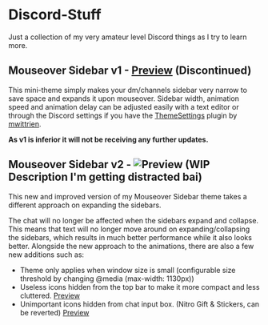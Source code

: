 # Discord-Stuff

Just a collection of my very amateur level Discord things as I try to learn more.

## __Mouseover Sidebar v1__ - [Preview](https://imgur.com/a/ecWkt7O) (Discontinued)
This mini-theme simply makes your dm/channels sidebar very narrow to save space and expands it upon mouseover.
Sidebar width, animation speed and animation delay can be adjusted easily with a text editor or through the Discord settings if you have the [ThemeSettings](https://github.com/mwittrien/BetterDiscordAddons/tree/master/Plugins/ThemeSettings) plugin by [mwittrien](https://github.com/mwittrien).

__As v1 is inferior it will not be receiving any further updates.__


## __Mouseover Sidebar v2__ - ![Preview](https://imgur.com/y962mRI) (WIP Description I'm getting distracted bai)
This new and improved version of my Mouseover Sidebar theme takes a different approach on expanding the sidebars.

The chat will no longer be affected when the sidebars expand and collapse. 
This means that text will no longer move around on expanding/collapsing the sidebars, which results in much better performance while it also looks better.
Alongside the new approach to the animations, there are also a few new additions such as:
+ Theme only applies when window size is small (configurable size threshold by changing @media (max-width: 1130px))
+ Useless icons hidden from the top bar to make it more compact and less cluttered. [Preview](https://i.imgur.com/7oHnRf8.png) 
+ Unimportant icons hidden from chat input box. (Nitro Gift & Stickers, can be reverted) [Preview](https://i.imgur.com/DJRSllM.png)
